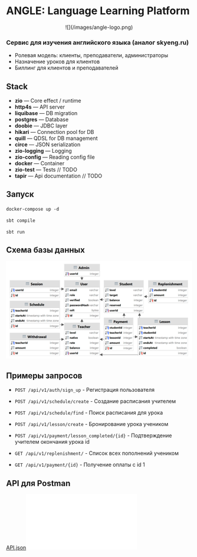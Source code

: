 # ANGLE: Language Learning Platform

<p align="center">
![](/images/angle-logo.png)
 </p>

### Сервис для изучения английского языка (аналог skyeng.ru)

- Ролевая модель: клиенты, преподаватели, администраторы
- Назначение уроков для клиентов
- Биллинг для клиентов и преподавателей

## Stack
- **zio** — Core effect / runtime
- **http4s** — API server
- **liquibase** — DB migration
- **postgres** — Database
- **doobie** — JDBC layer
- **hikari** — Connection pool for DB
- **quill** — QDSL for DB management
- **circe** — JSON serialization
- **zio-logging** — Logging
- **zio-config** — Reading config file
- **docker** — Container
- **zio-test** — Tests // TODO
- **tapir** — Api documentation // TODO

## Запуск

`docker-compose up -d
`

`sbt compile
`

`sbt run
`

## Схема базы данных

![](/images/database.png)


## Примеры запросов


* `POST /api/v1/auth/sign_up` - Регистрация пользователя

* `POST /api/v1/schedule/create` - Создание расписания учителем

* `POST /api/v1/schedule/find` - Поиск расписания для урока

* `POST /api/v1/lesson/create` - Бронирование урока учеником

* `POST /api/v1/payment/lesson_completed/{id}` - Подтверждение учителем окончания урока id

* `GET /api/v1/replenishment/` - Список всех пополнений учеником

* `GET /api/v1/payment/{id}` - Получение оплаты с id 1


## API для Postman

[API.json![](\API.json)](API.json)
